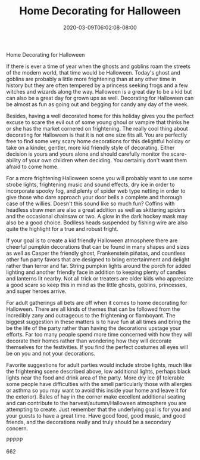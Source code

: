 ﻿---
title: "Home Decorating for Halloween"
date: 2020-03-09T06:02:08-08:00
description: "home decorating Tips for Web Success"
featured_image: "/images/home decorating.jpg"
tags: ["home decorating"]
---

Home Decorating for Halloween

If there is ever a time of year when the ghosts and goblins roam the streets of the modern world, that time would be Halloween. Today's ghost and goblins are probably a little more frightening than at any other time in history but they are often tempered by a princess seeking frogs and a few witches and wizards along the way. Halloween is a great day to be a kid but can also be a great day for grown ups as well. Decorating for Halloween can be almost as fun as going out and begging for candy any day of the week.

Besides, having a well decorated home for this holiday gives you the perfect excuse to scare the evil out of some young ghoul or vampire that thinks he or she has the market cornered on frightening. The really cool thing about decorating for Halloween is that it is not one size fits all. You are perfectly free to find some very scary home decorations for this delightful holiday or take on a kinder, gentler, more kid friendly style of decorating. Either decision is yours and yours alone and should carefully monitor the scare-ability of your own children when deciding. You certainly don't want them afraid to come home.

For a more frightening Halloween scene you will probably want to use some strobe lights, frightening music and sound effects, dry ice in order to incorporate spooky fog, and plenty of spider web type netting in order to give those who dare approach your door bells a complete and thorough case of the willies. Doesn't this sound like so much fun? Coffins with headless straw men are also a great addition as well as skittering spiders and the occasional chainsaw or two. A glow in the dark hockey mask may also be a good choice. Bodiless heads suspended by fishing wire are also quite the highlight for a true and robust fright. 

If your goal is to create a kid friendly Halloween atmosphere there are cheerful pumpkin decorations that can be found in many shapes and sizes as well as Casper the friendly ghost, Frankenstein piñatas, and countless other fun party favors that are designed to bring entertainment and delight rather than terror and far. String pumpkin lights around the porch for added lighting and another friendly face in addition to keeping plenty of candles and lanterns lit nearby. Not all trick or treaters are older kids who appreciate a good scare so keep this in mind as the little ghosts, goblins, princesses, and super heroes arrive. 

For adult gatherings all bets are off when it comes to home decorating for Halloween. There are all kinds of themes that can be followed from the incredibly zany and outrageous to the frightening or flamboyant. The biggest suggestion in these matters is to have fun at all times and bring the be the life of the party rather than having the decorations upstage your efforts. Far too many people spend more time concerned with how they will decorate their homes rather than wondering how they will decorate themselves for the festivities. If you find the perfect costumes all eyes will be on you and not your decorations.

Favorite suggestions for adult parties would include strobe lights, much like the frightening scene described above, low additional lights, perhaps black lights near the food and drink area of the party. More dry ice (if tolerable some people have difficulties with the smell particularly those with allergies or asthma so you may want to avoid this inside your home and leave it for the exterior). Bales of hay in the corner make excellent additional seating and can contribute to the harvest/autumn/Halloween atmosphere you are attempting to create. Just remember that the underlying goal is for you and your guests to have a great time. Have good food, good music, and good friends, and the decorations really and truly should be a secondary concern.

PPPPP

662

